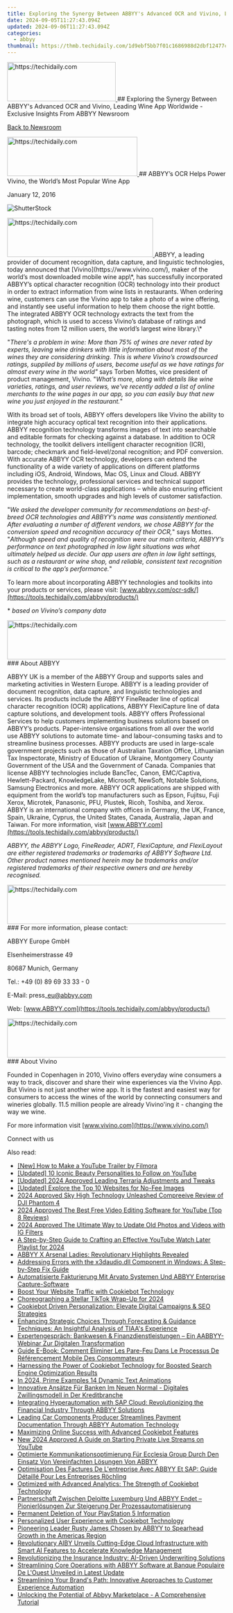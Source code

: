 ```yaml
---
title: Exploring the Synergy Between ABBYY's Advanced OCR and Vivino, Leading Wine App Worldwide - Exclusive Insights From ABBYY Newsroom
date: 2024-09-05T11:27:43.094Z
updated: 2024-09-06T11:27:43.094Z
categories:
  - abbyy
thumbnail: https://thmb.techidaily.com/1d9ebf5bb7f01c1686988d2dbf12477c216dfe196b34a2ea4b98d961a480d427.jpg
---
```


<!-- affiliate ads begin -->
<a href="https://aligracehair.sjv.io/c/5597632/2135412/19272" target="_top" id="2135412">
  <img src="//a.impactradius-go.com/display-ad/19272-2135412" border="0" alt="https://techidaily.com" width="250" height="90"/>
</a>
<img height="0" width="0" src="https://aligracehair.sjv.io/i/5597632/2135412/19272" style="position:absolute;visibility:hidden;" border="0" />
<!-- affiliate ads end -->
## Exploring the Synergy Between ABBYY's Advanced OCR and Vivino, Leading Wine App Worldwide - Exclusive Insights From ABBYY Newsroom

[Back to Newsroom](https://tools.techidaily.com/abbyy/products/)

<!-- affiliate ads begin -->
<a href="https://aidotcom.pxf.io/c/5597632/2129041/19576" target="_top" id="2129041">
  <img src="//a.impactradius-go.com/display-ad/19576-2129041" border="0" alt="https://techidaily.com" width="300" height="90"/>
</a>
<img height="0" width="0" src="https://aidotcom.pxf.io/i/5597632/2129041/19576" style="position:absolute;visibility:hidden;" border="0" />
<!-- affiliate ads end -->
## ABBYY’s OCR Helps Power Vivino, the World’s Most Popular Wine App

January 12, 2016

![ShutterStock](https://content.abbyy.com/-/media/project/abbyy/abbyy/branchtemplates/shutterstock_1272462163_1296-x-729.jpg?h=729&iar=0&w=1296)

<!-- affiliate ads begin -->
<a href="https://aligracehair.sjv.io/c/5597632/2135372/19272" target="_top" id="2135372">
  <img src="//a.impactradius-go.com/display-ad/19272-2135372" border="0" alt="https://techidaily.com" width="336" height="90"/>
</a>
<img height="0" width="0" src="https://aligracehair.sjv.io/i/5597632/2135372/19272" style="position:absolute;visibility:hidden;" border="0" />
<!-- affiliate ads end -->
ABBYY, a leading provider of document recognition, data capture, and linguistic technologies, today announced that [Vivino](https://www.vivino.com/), maker of the world’s most downloaded mobile wine app\*, has successfully incorporated ABBYY’s optical character recognition (OCR) technology into their product in order to extract information from wine lists in restaurants. When ordering wine, customers can use the Vivino app to take a photo of a wine offering, and instantly see useful information to help them choose the right bottle. The integrated ABBYY OCR technology extracts the text from the photograph, which is used to access Vivino’s database of ratings and tasting notes from 12 million users, the world’s largest wine library.\* 

"_There's a problem in wine: More than 75% of wines are never rated by experts, leaving wine drinkers with little information about most of the wines they are considering drinking. This is where Vivino’s crowdsourced ratings, supplied by millions of users, become useful as we have ratings for almost every wine in the world"_ says Torben Mottes, vice president of product management, Vivino. "_What’s more, along with details like wine varieties, ratings, and user reviews, we've recently added a list of online merchants to the wine pages in our app, so you can easily buy that new wine you just enjoyed in the restaurant._"

With its broad set of tools, ABBYY offers developers like Vivino the ability to integrate high accuracy optical text recognition into their applications. ABBYY recognition technology transforms images of text into searchable and editable formats for checking against a database. In addition to OCR technology, the toolkit delivers intelligent character recognition (ICR), barcode; checkmark and field-level/zonal recognition; and PDF conversion. With accurate ABBYY OCR technology, developers can extend the functionality of a wide variety of applications on different platforms including iOS, Android, Windows, Mac OS, Linux and Cloud. ABBYY provides the technology, professional services and technical support necessary to create world-class applications – while also ensuring efficient implementation, smooth upgrades and high levels of customer satisfaction.

"_We asked the developer community for recommendations on best-of-breed OCR technologies and ABBYY’s name was consistently mentioned. After evaluating a number of different vendors, we chose ABBYY for the conversion speed and recognition accuracy of their OCR,_" says Mottes. "_Although speed and quality of recognition were our main criteria, ABBYY’s performance on text photographed in low light situations was what ultimately helped us decide. Our app users are often in low light settings, such as a restaurant or wine shop, and reliable, consistent text recognition is critical to the app’s performance._"

To learn more about incorporating ABBYY technologies and toolkits into your products or services, please visit: [www.abbyy.com/ocr-sdk/](https://tools.techidaily.com/abbyy/products/)

\* _based on Vivino’s company data_

<!-- affiliate ads begin -->
<a href="https://ephamedtechinc.pxf.io/c/5597632/2135474/26400" target="_top" id="2135474">
  <img src="//a.impactradius-go.com/display-ad/26400-2135474" border="0" alt="https://techidaily.com" width="600" height="90"/>
</a>
<img height="0" width="0" src="https://ephamedtechinc.pxf.io/i/5597632/2135474/26400" style="position:absolute;visibility:hidden;" border="0" />
<!-- affiliate ads end -->
### About ABBYY

ABBYY UK is a member of the ABBYY Group and supports sales and marketing activities in Western Europe. ABBYY is a leading provider of document recognition, data capture, and linguistic technologies and services. Its products include the ABBYY FineReader line of optical character recognition (OCR) applications, ABBYY FlexiCapture line of data capture solutions, and development tools. ABBYY offers Professional Services to help customers implementing business solutions based on ABBYY’s products. Paper-intensive organisations from all over the world use ABBYY solutions to automate time- and labour-consuming tasks and to streamline business processes. ABBYY products are used in large-scale government projects such as those of Australian Taxation Office, Lithuanian Tax Inspectorate, Ministry of Education of Ukraine, Montgomery County Government of the USA and the Government of Canada. Companies that license ABBYY technologies include BancTec, Canon, EMC/Captiva, Hewlett-Packard, KnowledgeLake, Microsoft, NewSoft, Notable Solutions, Samsung Electronics and more. ABBYY OCR applications are shipped with equipment from the world’s top manufacturers such as Epson, Fujitsu, Fuji Xerox, Microtek, Panasonic, PFU, Plustek, Ricoh, Toshiba, and Xerox. ABBYY is an international company with offices in Germany, the UK, France, Spain, Ukraine, Cyprus, the United States, Canada, Australia, Japan and Taiwan. For more information, visit [www.ABBYY.com](https://tools.techidaily.com/abbyy/products/)

_ABBYY, the ABBYY Logo, FineReader, ADRT, FlexiCapture, and FlexiLayout are either registered trademarks or trademarks of ABBYY Software Ltd. Other product names mentioned herein may be trademarks and/or registered trademarks of their respective owners and are hereby recognised._

<!-- affiliate ads begin -->
<a href="https://ephamedtechinc.pxf.io/c/5597632/2120862/26400?prodsku=Saturn" target="_top" id="2120862">
  <img src="//a.impactradius-go.com/display-ad/26400-2120862" border="0" alt="https://techidaily.com" width="728" height="90"/>
</a>
<img height="0" width="0" src="https://ephamedtechinc.pxf.io/i/5597632/2120862/26400?prodsku=Saturn" style="position:absolute;visibility:hidden;" border="0" />
<!-- affiliate ads end -->
### For more information, please contact:

ABBYY Europe GmbH

Elsenheimerstrasse 49

80687 Munich, Germany

Tel.: +49 (0) 89 69 33 33 - 0

E-Mail: press\_eu@abbyy.com

Web: [www.ABBYY.com](https://tools.techidaily.com/abbyy/products/)

<!-- affiliate ads begin -->
<a href="https://ephamedtechinc.pxf.io/c/5597632/2137206/26400" target="_top" id="2137206">
  <img src="//a.impactradius-go.com/display-ad/26400-2137206" border="0" alt="https://techidaily.com" width="728" height="90"/>
</a>
<img height="0" width="0" src="https://ephamedtechinc.pxf.io/i/5597632/2137206/26400" style="position:absolute;visibility:hidden;" border="0" />
<!-- affiliate ads end -->
### About Vivino

Founded in Copenhagen in 2010, Vivino offers everyday wine consumers a way to track, discover and share their wine experiences via the Vivino App. But Vivino is not just another wine app. It is the fastest and easiest way for consumers to access the wines of the world by connecting consumers and wineries globally. 11.5 million people are already Vivino'ing it - changing the way we wine.

For more information visit [www.vivino.com](https://www.vivino.com/) 

Connect with us

<ins class="adsbygoogle"
     style="display:block"
     data-ad-format="autorelaxed"
     data-ad-client="ca-pub-7571918770474297"
     data-ad-slot="1223367746"></ins>



<ins class="adsbygoogle"
     style="display:block"
     data-ad-client="ca-pub-7571918770474297"
     data-ad-slot="8358498916"
     data-ad-format="auto"
     data-full-width-responsive="true"></ins>

<span class="atpl-alsoreadstyle">Also read:</span>
<div><ul>
<li><a href="https://youtube-stream.techidaily.com/new-how-to-make-a-youtube-trailer-by-filmora/"><u>[New] How to Make a YouTube Trailer by Filmora</u></a></li>
<li><a href="https://youtube-webster.techidaily.com/ed-10-iconic-beauty-personalities-to-follow-on-youtube/"><u>[Updated] 10 Iconic Beauty Personalities to Follow on YouTube</u></a></li>
<li><a href="https://screen-capture.techidaily.com/updated-2024-approved-leading-terraria-adjustments-and-tweaks/"><u>[Updated] 2024 Approved  Leading Terraria Adjustments and Tweaks</u></a></li>
<li><a href="https://some-knowledge.techidaily.com/updated-explore-the-top-10-websites-for-no-fee-images/"><u>[Updated] Explore the Top 10 Websites for No-Fee Images</u></a></li>
<li><a href="https://extra-approaches.techidaily.com/2024-approved-sky-high-technology-unleashed-compreeive-review-of-dji-phantom-4/"><u>2024 Approved  Sky High Technology Unleashed  Compreeive Review of DJI Phantom 4</u></a></li>
<li><a href="https://youtube-docs.techidaily.com/approved-the-best-free-video-editing-software-for-youtube-top-8-reviews/"><u>2024 Approved  The Best Free Video Editing Software for YouTube (Top 8 Reviews)</u></a></li>
<li><a href="https://instagram-video-files.techidaily.com/2024-approved-the-ultimate-way-to-update-old-photos-and-videos-with-ig-filters/"><u>2024 Approved  The Ultimate Way to Update Old Photos and Videos with IG Filters</u></a></li>
<li><a href="https://youtube-video-recordings.techidaily.com/a-step-by-step-guide-to-crafting-an-effective-youtube-watch-later-playlist-for-2024/"><u>A Step-by-Step Guide to Crafting an Effective YouTube Watch Later Playlist for 2024</u></a></li>
<li><a href="https://discover-best.techidaily.com/abbyy-x-arsenal-ladies-revolutionary-highlights-revealed/"><u>ABBYY X Arsenal Ladies: Revolutionary Highlights Revealed</u></a></li>
<li><a href="https://tech-recovery.techidaily.com/addressing-errors-with-the-x3daudiodll-component-in-windows-a-step-by-step-fix-guide/"><u>Addressing Errors with the x3daudio.dll Component in Windows: A Step-by-Step Fix Guide</u></a></li>
<li><a href="https://discover-best.techidaily.com/automatisierte-fakturierung-mit-arvato-systemen-und-abbyy-enterprise-capture-software/"><u>Automatisierte Fakturierung Mit Arvato Systemen Und ABBYY Enterprise Capture-Software</u></a></li>
<li><a href="https://discover-best.techidaily.com/boost-your-website-traffic-with-cookiebot-technology/"><u>Boost Your Website Traffic with Cookiebot Technology</u></a></li>
<li><a href="https://tiktok-videos.techidaily.com/choreographing-a-stellar-tiktok-wrap-up-for-2024/"><u>Choreographing a Stellar TikTok Wrap-Up for 2024</u></a></li>
<li><a href="https://discover-best.techidaily.com/cookiebot-driven-personalization-elevate-digital-campaigns-and-seo-strategies/"><u>Cookiebot Driven Personalization: Elevate Digital Campaigns & SEO Strategies</u></a></li>
<li><a href="https://discover-best.techidaily.com/enhancing-strategic-choices-through-forecasting-and-guidance-techniques-an-insightful-analysis-of-tiaas-experience/"><u>Enhancing Strategic Choices Through Forecasting & Guidance Techniques: An Insightful Analysis of TIAA's Experience</u></a></li>
<li><a href="https://discover-best.techidaily.com/expertengesprach-bankwesen-and-finanzdienstleistungen-ein-aabbyy-webinar-zur-digitalen-transformation/"><u>Expertengespräch: Bankwesen & Finanzdienstleistungen – Ein AABBYY-Webinar Zur Digitalen Transformation</u></a></li>
<li><a href="https://discover-best.techidaily.com/guide-e-book-comment-eliminer-les-pare-feu-dans-le-processus-de-referencement-mobile-des-consommateurs/"><u>Guide E-Book: Comment Éliminer Les Pare-Feu Dans Le Processus De Référencement Mobile Des Consommateurs</u></a></li>
<li><a href="https://discover-best.techidaily.com/harnessing-the-power-of-cookiebot-technology-for-boosted-search-engine-optimization-results/"><u>Harnessing the Power of Cookiebot Technology for Boosted Search Engine Optimization Results</u></a></li>
<li><a href="https://extra-approaches.techidaily.com/in-2024-prime-examples-14-dynamic-text-animations/"><u>In 2024, Prime Examples  14 Dynamic Text Animations</u></a></li>
<li><a href="https://discover-best.techidaily.com/innovative-ansatze-fur-banken-im-neuen-normal-digitales-zwillingsmodell-in-der-kreditbranche/"><u>Innovative Ansätze Für Banken Im Neuen Normal - Digitales Zwillingsmodell in Der Kreditbranche</u></a></li>
<li><a href="https://discover-best.techidaily.com/integrating-hyperautomation-with-sap-cloud-revolutionizing-the-financial-industry-through-abbyy-solutions/"><u>Integrating Hyperautomation with SAP Cloud: Revolutionizing the Financial Industry Through ABBYY Solutions</u></a></li>
<li><a href="https://discover-best.techidaily.com/leading-car-components-producer-streamlines-payment-documentation-through-abbyy-automation-technology/"><u>Leading Car Components Producer Streamlines Payment Documentation Through ABBYY Automation Technology</u></a></li>
<li><a href="https://discover-best.techidaily.com/maximizing-online-success-with-advanced-cookiebot-features/"><u>Maximizing Online Success with Advanced Cookiebot Features</u></a></li>
<li><a href="https://ai-live-streaming.techidaily.com/new-2024-approved-a-guide-on-starting-private-live-streams-on-youtube/"><u>New 2024 Approved A Guide on Starting Private Live Streams on YouTube</u></a></li>
<li><a href="https://discover-best.techidaily.com/optimierte-kommunikationsoptimierung-fur-ecclesia-group-durch-den-einsatz-von-vereinfachten-losungen-von-abbyy/"><u>Optimierte Kommunikationsoptimierung Für Ecclesia Group Durch Den Einsatz Von Vereinfachten Lösungen Von ABBYY</u></a></li>
<li><a href="https://discover-best.techidaily.com/optimisation-des-factures-de-lentreprise-avec-abbyy-et-sap-guide-detaille-pour-les-entreprises-rochling/"><u>Optimisation Des Factures De L'entreprise Avec ABBYY Et SAP: Guide Détaillé Pour Les Entreprises Röchling</u></a></li>
<li><a href="https://discover-best.techidaily.com/optimized-with-advanced-analytics-the-strength-of-cookiebot-technology/"><u>Optimized with Advanced Analytics: The Strength of Cookiebot Technology</u></a></li>
<li><a href="https://discover-best.techidaily.com/partnerschaft-zwischen-deloitte-luxemburg-und-abbyy-endet-pionierlosungen-zur-steigerung-der-prozessautomatisierung/"><u>Partnerschaft Zwischen Deloitte Luxemburg Und ABBYY Endet – Pionierlösungen Zur Steigerung Der Prozessautomatisierung</u></a></li>
<li><a href="https://games-able.techidaily.com/permanent-deletion-of-your-playstation-5-information/"><u>Permanent Deletion of Your PlayStation 5 Information</u></a></li>
<li><a href="https://discover-best.techidaily.com/personalized-user-experience-with-cookiebot-technology/"><u>Personalized User Experience with Cookiebot Technology</u></a></li>
<li><a href="https://discover-best.techidaily.com/pioneering-leader-rusty-james-chosen-by-abbyy-to-spearhead-growth-in-the-americas-region/"><u>Pioneering Leader Rusty James Chosen by ABBYY to Spearhead Growth in the Americas Region</u></a></li>
<li><a href="https://discover-best.techidaily.com/revolutionary-aiby-unveils-cutting-edge-cloud-infrastructure-with-smart-ai-features-to-accelerate-knowledge-management/"><u>Revolutionary AIBY Unveils Cutting-Edge Cloud Infrastructure with Smart AI Features to Accelerate Knowledge Management</u></a></li>
<li><a href="https://discover-best.techidaily.com/revolutionizing-the-insurance-industry-ai-driven-underwriting-solutions/"><u>Revolutionizing the Insurance Industry: AI-Driven Underwriting Solutions</u></a></li>
<li><a href="https://discover-best.techidaily.com/streamlining-core-operations-with-abbyy-software-at-banque-populaire-de-louest-unveiled-in-latest-update/"><u>Streamlining Core Operations with ABBYY Software at Banque Populaire De L'Ouest Unveiled in Latest Update</u></a></li>
<li><a href="https://discover-best.techidaily.com/streamlining-your-brands-path-innovative-approaches-to-customer-experience-automation/"><u>Streamlining Your Brand's Path: Innovative Approaches to Customer Experience Automation</u></a></li>
<li><a href="https://discover-best.techidaily.com/unlocking-the-potential-of-abbyy-marketplace-a-comprehensive-tutorial/"><u>Unlocking the Potential of Abbyy Marketplace - A Comprehensive Tutorial</u></a></li>
</ul></div>
